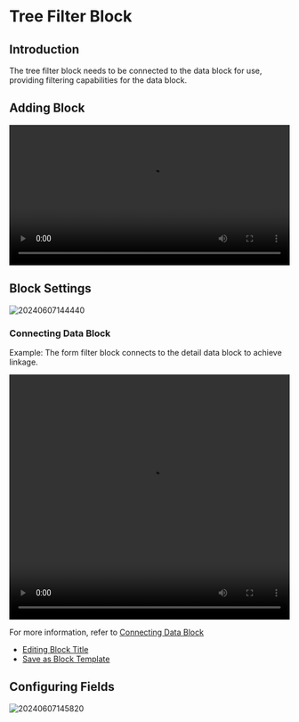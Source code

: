 # Tree Filter Block

<PluginInfo commercial="true" name="block-tree"></PluginInfo>

## Introduction

The tree filter block needs to be connected to the data block for use, providing filtering capabilities for the data block.

## Adding Block

<video width="100%" controls>
  <source src="https://static-docs.nocobase.com/20240607144133_rec_.mp4" type="video/mp4">
</video>

## Block Settings

![20240607144440](https://static-docs.nocobase.com/20240607144440.png)

### Connecting Data Block

Example: The form filter block connects to the detail data block to achieve linkage.

<video width="100%" height="440" controls>
    <source src="https://static-docs.nocobase.com/20240607145351_rec_.mp4" type="video/mp4">
  </video>

For more information, refer to [Connecting Data Block](/handbook/ui/blocks/block-settings/connect-block)

- [Editing Block Title](/handbook/ui/blocks/block-settings/block-title)
- [Save as Block Template](/handbook/block-template)

## Configuring Fields

![20240607145820](https://static-docs.nocobase.com/20240607145820.png)

